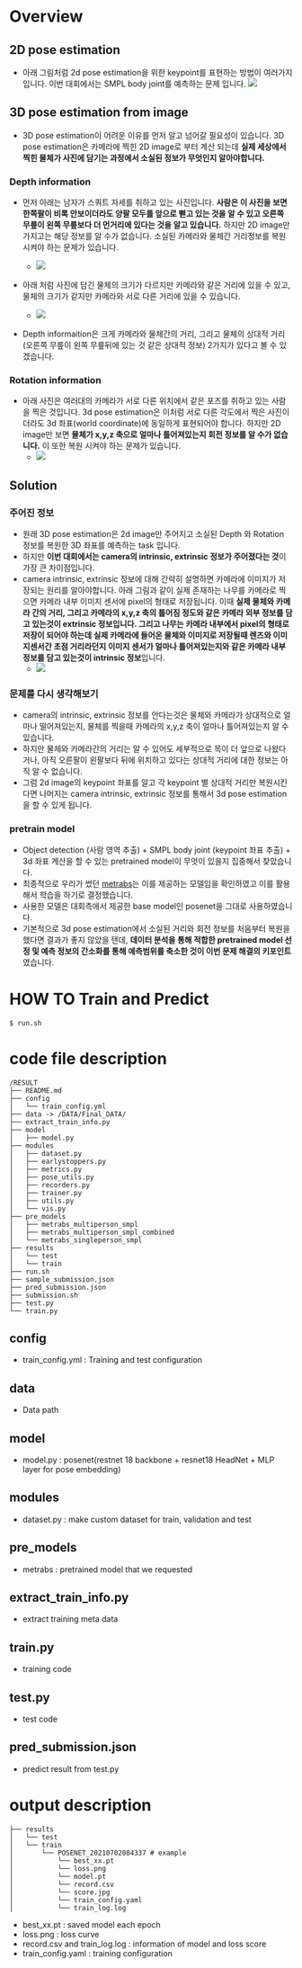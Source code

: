 # Overview

## 2D pose estimation
- 아래 그림처럼 2d pose estimation을 위한 keypoint를 표현하는 방법이 여러가지 입니다. 이번 대회에서는 SMPL body joint를 예측하는 문제 입니다.
![](https://github.com/hongsukchoi/Pose2Mesh_RELEASE/blob/master/asset/joint_sets.png)

## 3D pose estimation from image
- 3D pose estimation이 어려운 이유를 먼저 알고 넘어갈 필요성이 있습니다. 3D pose estimation은 카메라에 찍힌 2D image로 부터 계산 되는데 **실제 세상에서 찍힌 물체가 사진에 담기는 과정에서 소실된 정보가 무엇인지 알아야합니다.**

### Depth information
- 먼저 아래는 남자가 스쿼트 자세를 취하고 있는 사진입니다. **사람은 이 사진을 보면 한쪽팔이 비록 안보이더라도 양팔 모두를 앞으로 뻗고 있는 것을 알 수 있고 오른쪽 무릎이 왼쪽 무릎보다 더 먼거리에 있다는 것을 알고 있습니다.** 하지만 2D image만 가지고는 해당 정보를 알 수가 없습니다. 소실된 카메라와 물체간 거리정보를 복원 시켜야 하는 문제가 있습니다.
  - ![](https://health.chosun.com/site/data/img_dir/2021/05/20/2021052000854_0.jpg) 

- 아래 처럼 사진에 담긴 물체의 크기가 다르지만 카메라와 같은 거리에 있을 수 있고, 물체의 크기가 같지만 카메라와 서로 다른 거리에 있을 수 있습니다. 
  - ![](https://images.deepai.org/converted-papers/1907.11346/x4.png)

- Depth informaition은 크게 카메라와 물체간의 거리, 그리고 물체의 상대적 거리 (오른쪽 무릎이 왼쪽 무릎뒤에 있는 것 같은 상대적 정보) 2가지가 있다고 볼 수 있겠습니다.

### Rotation information
- 아래 사진은 여러대의 카메라가 서로 다른 위치에서 같은 포즈를 취하고 있는 사람을 찍은 것입니다. 3d pose estimation은 이처럼 서로 다른 각도에서 찍은 사진이더라도 3d 좌표(world coordinate)에 동일하게 표현되어야 합니다. 하지만 2D image만 보면 **물체가 x,y,z 축으로 얼마나 틀어져있는지 회전 정보를 알 수가 없습니다.** 이 또한 복원 시켜야 하는 문제가 있습니다. 
  - ![](https://i.ibb.co/g3wygTq/image14.png)

## Solution
### 주어진 정보
- 원래 3D pose estimation은 2d image만 주어지고 소실된 Depth 와 Rotation 정보를 복원한 3D 좌표를 예측하는 task 입니다. 
- 하지만 **이번 대회에서는 camera의 intrinsic, extrinsic 정보가 주어졌다는 것**이 가장 큰 차이점입니다.
- camera intrinsic, extrinsic 정보에 대해 간략히 설명하면 카메라에 이미지가 저장되는 원리를 알아야합니다. 아래 그림과 같이 실제 존재하는 나무를 카메라로 찍으면 카메라 내부 이미지 센서에 pixel의 형태로 저장됩니다. 이때 **실제 물체와 카메라 간의 거리, 그리고 카메라의 x,y,z 축의 틀어짐 정도와 같은 카메라 외부 정보를 담고 있는것이 extrinsic 정보입니다. 그리고 나무는 카메라 내부에서 pixel의 형태로 저장이 되어야 하는데 실제 카메라에 들어온 물체와 이미지로 저장될때 렌즈와 이미지센서간 초점 거리라던지 이미지 센서가 얼마나 틀어져있는지와 같은 카메라 내부정보를 담고 있는것이 intrinsic 정보**입니다. 
  - ![](https://www.mathworks.com/help/vision/ug/calibration_cameramodel_coords.png)

### 문제를 다시 생각해보기
- camera의 intrinsic, extrinsic 정보를 안다는것은 물체와 카메라가 상대적으로 얼마나 떨어져있는지, 물체를 찍을때 카메라의 x,y,z 축이 얼마나 틀어져있는지 알 수 있습니다.
- 하지만 물체와 카메라간의 거리는 알 수 있어도 세부적으로 목이 더 앞으로 나왔다거나, 아직 오른팔이 왼팔보다 뒤에 위치하고 있다는 상대적 거리에 대한 정보는 아직 알 수 없습니다.   
- 그럼 2d image의 keypoint 좌표를 알고 각 keypoint 별 상대적 거리만 복원시킨다면 나머지는 camera intrinsic, extrinsic 정보를 통해서 3d pose estimation을 할 수 있게 됩니다.

### pretrain model
- Object detection (사람 영역 추출) + SMPL body joint (keypoint 좌표 추출) + 3d 좌표 계산을 할 수 있는 pretrained model이 무엇이 있을지 집중해서 찾았습니다.
- 최종적으로 우리가 썼던 [metrabs](https://github.com/isarandi/metrabs)는 이를 제공하는 모델임을 확인하였고 이를 활용해서 학습을 하기로 결정했습니다.
- 사용한 모델은 대회측에서 제공한 base model인 posenet을 그대로 사용하였습니다. 
- 기본적으로 3d pose estimation에서 소실된 거리와 회전 정보를 처음부터 복원을 했다면 결과가 좋지 않았을 텐데, **데이터 분석을 통해 적합한 pretrained model 선정 및 예측 정보의 간소화를 통해 예측범위를 축소한 것이 이번 문제 해결의 키포인트** 였습니다.
   
# HOW TO Train and Predict

```
$ run.sh
```

# code file description

```
/RESULT
├── README.md
├── config
│   └── train_config.yml
├── data -> /DATA/Final_DATA/
├── extract_train_info.py 
├── model
│   ├── model.py 
├── modules
│   ├── dataset.py
│   ├── earlystoppers.py
│   ├── metrics.py
│   ├── pose_utils.py
│   ├── recorders.py
│   ├── trainer.py
│   ├── utils.py
│   └── vis.py
├── pre_models
│   ├── metrabs_multiperson_smpl
│   ├── metrabs_multiperson_smpl_combined
│   └── metrabs_singleperson_smpl
├── results
│   └── test
│   └── train
├── run.sh
├── sample_submission.json
├── pred_submission.json
├── submission.sh
├── test.py
└── train.py
```

## config
  - train_config.yml : Training and test configuration 
## data
  - Data path 
## model
  - model.py : posenet(restnet 18 backbone + resnet18 HeadNet + MLP layer for pose embedding)
## modules
  - dataset.py : make custom dataset for train, validation and test
## pre_models
  - metrabs : pretrained model that we requested 
## extract_train_info.py
  - extract training meta data
## train.py
  - training code
## test.py
  - test code
## pred_submission.json
  - predict result from test.py

# output description

```
├── results
│   └── test
│   └── train
│       └── POSENET_20210702084337 # example
│           └── best_xx.pt
│           └── loss.png
│           └── model.pt
│           └── record.csv
│           └── score.jpg
│           └── train_config.yaml
│           └── train_log.log

```
- best_xx.pt : saved model each epoch
- loss.png : loss curve
- record.csv and train_log.log : information of model and loss score
- train_config.yaml : training configuration   


